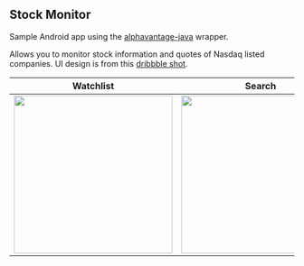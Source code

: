 ## Stock Monitor
Sample Android app using the [alphavantage-java] wrapper. 

Allows you to monitor stock information and quotes of Nasdaq listed companies. UI design is from this  [dribbble shot].

[alphavantage-java]: https://github.com/crazzyghost/alphavantage-java
[dribbble shot]: https://dribbble.com/shots/13984810-Stock-Monitor

| Watchlist | Search   | Graph |
|-----------------|--------------|------------|
|<img src="https://www.dropbox.com/s/2e6nw1zpake0n7i/Screenshot_20201117-222403_Stock%20Monitor.jpg" width="280"/>| <img src="https://www.dropbox.com/s/33wqkpszu7g2d44/Screenshot_20201117-222418_Stock%20Monitor.jpg" width="280"/> | <img src="https://www.dropbox.com/s/nfzf22cis8ewlc4/Screenshot_20201117-222430_Stock%20Monitor.jpg" width="280"/> |

[alphavantage-java]: https://github.com/crazzyghost/alphavantage-java
[dribbble shot]: https://dribbble.com/shots/13984810-Stock-Monitor
